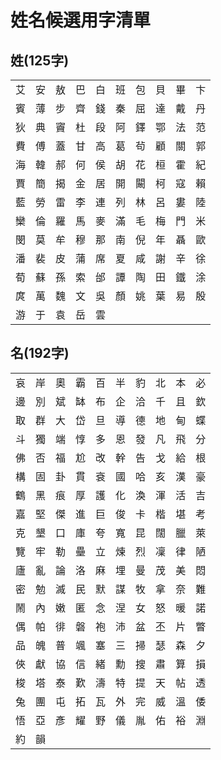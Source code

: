 # 姓名候選用字清單 #

## 姓(125字) ##

|      |      |      |      |      |      |      |      |      |      |
| ---- | ---- | ---- | ---- | ---- | ---- | ---- | ---- | ---- | ---- |
|  艾  |  安  |  敖  |  巴  |  白  |  班  |  包  |  貝  |  畢  |  卞  |
|  賓  |  薄  |  步  |  齊  |  錢  |  秦  |  屈  |  達  |  戴  |  丹  |
|  狄  |  典  |  竇  |  杜  |  段  |  阿  |  鐸  |  鄂  |  法  |  范  |
|  費  |  傅  |  蓋  |  甘  |  高  |  葛  |  茍  |  顧  |  關  |  郭  |
|  海  |  韓  |  郝  |  何  |  侯  |  胡  |  花  |  桓  |  霍  |  紀  |
|  賈  |  簡  |  揭  |  金  |  居  |  開  |  闞  |  柯  |  寇  |  賴  |
|  藍  |  勞  |  雷  |  李  |  連  |  列  |  林  |  呂  |  婁  |  陸  |
|  欒  |  倫  |  羅  |  馬  |  麥  |  滿  |  毛  |  梅  |  門  |  米  |
|  閔  |  莫  |  牟  |  穆  |  那  |  南  |  倪  |  年  |  聶  |  歐  |
|  潘  |  裴  |  皮  |  蒲  |  席  |  夏  |  咸  |  謝  |  辛  |  徐  |
|  荀  |  蘇  |  孫  |  索  |  邰  |  譚  |  陶  |  田  |  鐵  |  涂  |
|  庹  |  萬  |  魏  |  文  |  吳  |  顏  |  姚  |  葉  |  易  |  殷  |
|  游  |  于  |  袁  |  岳  |  雲  |

## 名(192字) ##

|      |      |      |      |      |      |      |      |      |      |
| ---- | ---- | ---- | ---- | ---- | ---- | ---- | ---- | ---- | ---- |
|  哀  |  岸  |  奧  |  霸  |  百  |  半  |  豹  |  北  |  本  |  必  |
|  邊  |  別  |  斌  |  缽  |  布  |  企  |  洽  |  千  |  且  |  欽  |
|  取  |  群  |  大  |  岱  |  旦  |  導  |  德  |  地  |  甸  |  蝶  |
|  斗  |  獨  |  端  |  惇  |  多  |  恩  |  發  |  凡  |  飛  |  分  |
|  佛  |  否  |  福  |  尬  |  改  |  幹  |  告  |  戈  |  給  |  根  |
|  構  |  固  |  卦  |  貫  |  袞  |  國  |  哈  |  亥  |  漢  |  豪  |
|  鶴  |  黑  |  痕  |  厚  |  護  |  化  |  渙  |  渾  |  活  |  吉  |
|  嘉  |  堅  |  傑  |  進  |  巨  |  俊  |  卡  |  楷  |  堪  |  考  |
|  克  |  墾  |  口  |  庫  |  夸  |  寬  |  昆  |  闊  |  臘  |  萊  |
|  覽  |  牢  |  勒  |  壘  |  立  |  煉  |  烈  |  凜  |  律  |  陋  |
|  廬  |  亂  |  論  |  洛  |  麻  |  埋  |  曼  |  茂  |  美  |  悶  |
|  密  |  勉  |  滅  |  民  |  默  |  謀  |  牧  |  拿  |  奈  |  難  |
|  鬧  |  內  |  嫩  |  匿  |  念  |  涅  |  女  |  怒  |  暖  |  諾  |
|  偶  |  帕  |  徘  |  磐  |  袍  |  沛  |  盆  |  丕  |  片  |  瞥  |
|  品  |  魄  |  普  |  颯  |  塞  |  三  |  掃  |  瑟  |  森  |  夕  |
|  俠  |  獻  |  協  |  信  |  緒  |  勳  |  搜  |  肅  |  算  |  損  |
|  梭  |  塔  |  泰  |  歎  |  濤  |  特  |  提  |  天  |  帖  |  透  |
|  兔  |  團  |  屯  |  拓  |  瓦  |  外  |  完  |  威  |  溫  |  倭  |
|  悟  |  亞  |  彥  |  耀  |  野  |  儀  |  胤  |  佑  |  裕  |  淵  |
|  約  |  韻  | 
